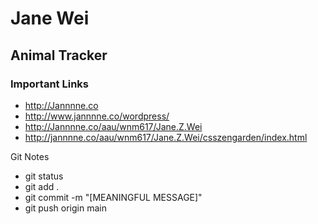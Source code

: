 # Jane Wei

## Animal Tracker

### Important Links

- http://Jannnne.co
- http://www.jannnne.co/wordpress/
- http://Jannnne.co/aau/wnm617/Jane.Z.Wei
- http://jannnne.co/aau/wnm617/Jane.Z.Wei/csszengarden/index.html

Git Notes
- git status
- git add .
- git commit -m "[MEANINGFUL MESSAGE]"
- git push origin main
